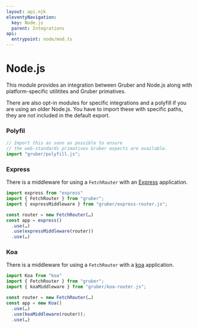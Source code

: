 ```yaml
---
layout: api.njk
eleventyNavigation:
  key: Node.js
  parent: Integrations
api:
  entrypoint: node/mod.ts
---
```


# Node.js

This module provides an integration between Gruber and Node.js
along with platform-specific utilitites and Gruber primatives.

There are also opt-in modules for specific integrations and a polyfill if you are using an older Node.js.
You have to import these with specific paths, they are not included in the default export.

### Polyfil

```js
// Import this as soon as possible to ensure
// the web-standards primatives Gruber expects are available.
import "gruber/polyfill.js";
```

### Express

There is a middleware for using a `FetchRouter` with an [Express](https://expressjs.com/) application.

```js
import express from "express"
import { FetchRouter } from "gruber";
import { expressMiddleware } from "gruber/express-router.js";

const router = new FetchRouter(…)
const app = express()
  .use(…)
  .use(expressMiddleware(router))
  .use(…)
```

### Koa

There is a middleware for using a `FetchRouter` with a [koa](https://koajs.com/) application.

```js
import Koa from "koa"
import { FetchRouter } from "gruber";
import { koaMiddleware } from "gruber/koa-router.js";

const router = new FetchRouter(…)
const app = new Koa()
  .use(…)
  .use(koaMiddleware(router));
  .use(…)
```
